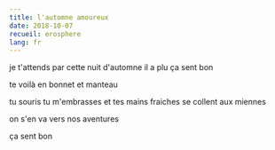 ```yaml
---
title: l'automne amoureux
date: 2018-10-07
recueil: erosphere
lang: fr
---
```


je t'attends par cette nuit d'automne
il a plu ça sent bon

te voilà en bonnet et manteau

tu souris tu m'embrasses
et tes mains fraiches se collent aux miennes

on s'en va vers nos aventures

ça sent bon
